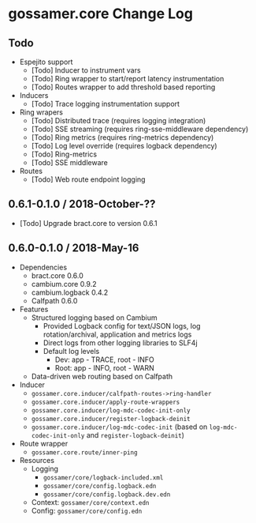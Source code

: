 # gossamer.core Change Log

## Todo

- Espejito support
  - [Todo] Inducer to instrument vars
  - [Todo] Ring wrapper to start/report latency instrumentation
  - [Todo] Routes wrapper to add threshold based reporting
- Inducers
  - [Todo] Trace logging instrumentation support
- Ring wrapers
  - [Todo] Distributed trace (requires logging integration)
  - [Todo] SSE streaming (requires ring-sse-middleware dependency)
  - [Todo] Ring metrics  (requires ring-metrics dependency)
  - [Todo] Log level override (requires logback dependency)
  - [Todo] Ring-metrics
  - [Todo] SSE middleware
- Routes
  - [Todo] Web route endpoint logging


## 0.6.1-0.1.0 / 2018-October-??

- [Todo] Upgrade bract.core to version 0.6.1


## 0.6.0-0.1.0 / 2018-May-16

- Dependencies
  - bract.core 0.6.0
  - cambium.core 0.9.2
  - cambium.logback 0.4.2
  - Calfpath 0.6.0
- Features
  - Structured logging based on Cambium
    - Provided Logback config for text/JSON logs, log rotation/archival, application and metrics logs
    - Direct logs from other logging libraries to SLF4j
    - Default log levels
      - Dev:  app - TRACE, root - INFO
      - Root: app - INFO,  root - WARN
  - Data-driven web routing based on Calfpath
- Inducer
  - `gossamer.core.inducer/calfpath-routes->ring-handler`
  - `gossamer.core.inducer/apply-route-wrappers`
  - `gossamer.core.inducer/log-mdc-codec-init-only`
  - `gossamer.core.inducer/register-logback-deinit`
  - `gossamer.core.inducer/log-mdc-codec-init` (based on `log-mdc-codec-init-only` and `register-logback-deinit`)
- Route wrapper
  - `gossamer.core.route/inner-ping`
- Resources
  - Logging
    - `gossamer/core/logback-included.xml`
    - `gossamer/core/config.logback.edn`
    - `gossamer/core/config.logback.dev.edn`
  - Context: `gossamer/core/context.edn`
  - Config: `gossamer/core/config.edn`
